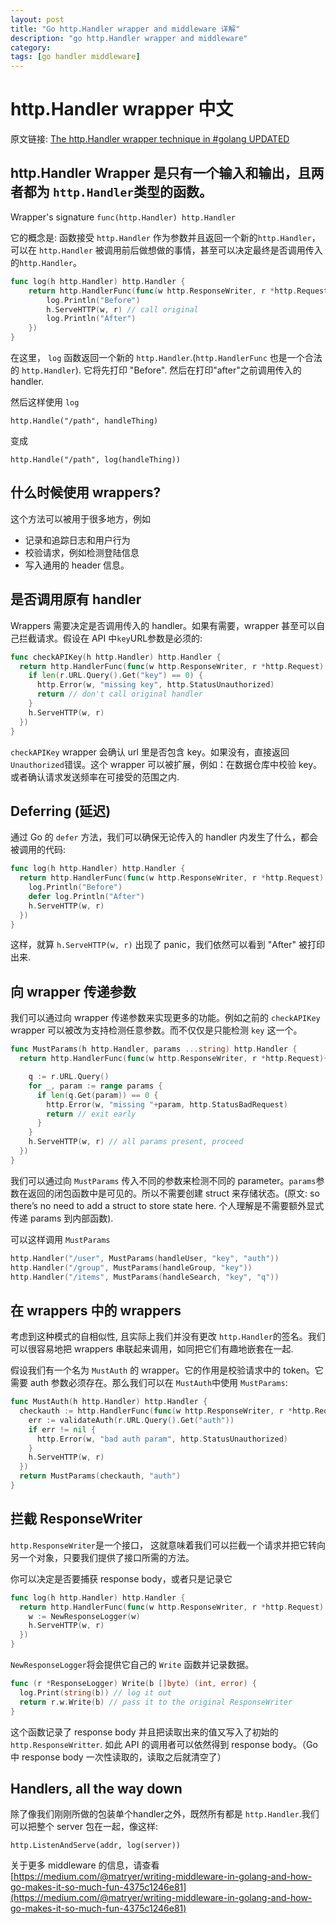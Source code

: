 ```yaml
---
layout: post
title: "Go http.Handler wrapper and middleware 详解"
description: "go http.Handler wrapper and middleware"
category:
tags: [go handler middleware]
---
```


# http.Handler wrapper 中文

原文链接:  [The http.Handler wrapper technique in #golang UPDATED](https://medium.com/@matryer/the-http-handler-wrapper-technique-in-golang-updated-bc7fbcffa702)

## http.Handler Wrapper 是只有一个输入和输出，且两者都为 `http.Handler`类型的函数。

Wrapper's signature `func(http.Handler) http.Handler`

它的概念是: 函数接受 `http.Handler` 作为参数并且返回一个新的`http.Handler`，可以在 `http.Handler` 被调用前后做想做的事情，甚至可以决定最终是否调用传入的`http.Handler`。

```go
func log(h http.Handler) http.Handler {
	return http.HandlerFunc(func(w http.ResponseWriter, r *http.Request){
		log.Println("Before")
		h.ServeHTTP(w, r) // call original
		log.Println("After")
	})
}
```

在这里， `log` 函数返回一个新的 `http.Handler`.(`http.HandlerFunc` 也是一个合法的 `http.Handler`). 它将先打印 "Before". 然后在打印"after"之前调用传入的 handler.

然后这样使用 `log`

`http.Handle("/path", handleThing)`

变成

`http.Handle("/path", log(handleThing))`

## 什么时候使用 wrappers?
这个方法可以被用于很多地方，例如

* 记录和追踪日志和用户行为
* 校验请求，例如检测登陆信息
* 写入通用的 header 信息。

## 是否调用原有 handler
Wrappers 需要决定是否调用传入的 handler。如果有需要，wrapper 甚至可以自己拦截请求。假设在 API 中`key`URL参数是必须的:

```go
func checkAPIKey(h http.Handler) http.Handler {
  return http.HandlerFunc(func(w http.ResponseWriter, r *http.Request) {
    if len(r.URL.Query().Get("key") == 0) {
      http.Error(w, "missing key", http.StatusUnauthorized)
      return // don't call original handler
    }
    h.ServeHTTP(w, r)
  })
}
```

`checkAPIKey` wrapper 会确认 url 里是否包含 key。如果没有，直接返回 `Unauthorized`错误。这个 wrapper 可以被扩展，例如：在数据仓库中校验 key。或者确认请求发送频率在可接受的范围之内.

## Deferring (延迟)
通过 Go 的 `defer` 方法，我们可以确保无论传入的 handler 内发生了什么，都会被调用的代码:

```go
func log(h http.Handler) http.Handler {
  return http.HandlerFunc(func(w http.ResponseWriter, r *http.Request) {
    log.Println("Before")
    defer log.Println("After")
    h.ServeHTTP(w, r)
  })
}
```

这样，就算 `h.ServeHTTP(w, r)` 出现了 panic，我们依然可以看到 "After" 被打印出来.

## 向 wrapper 传递参数

我们可以通过向 wrapper 传递参数来实现更多的功能。例如之前的 `checkAPIKey` wrapper 可以被改为支持检测任意参数。而不仅仅是只能检测 `key` 这一个。

```go
func MustParams(h http.Handler, params ...string) http.Handler {
  return http.HandlerFunc(func(w http.ResponseWriter, r *http.Request){

    q := r.URL.Query()
    for _, param := range params {
      if len(q.Get(param)) == 0 {
        http.Error(w, "missing "+param, http.StatusBadRequest)
        return // exit early
      }
    }
    h.ServeHTTP(w, r) // all params present, proceed
  })
}
```

我们可以通过向 `MustParams` 传入不同的参数来检测不同的 parameter。`params`参数在返回的闭包函数中是可见的。所以不需要创建 struct 来存储状态。(原文: so there’s no need to add a struct to store state here. 个人理解是不需要额外显式传递 params 到内部函数).

可以这样调用 `MustParams`

```go
http.Handler("/user", MustParams(handleUser, "key", "auth"))
http.Handler("/group", MustParams(handleGroup, "key"))
http.Handler("/items", MustParams(handleSearch, "key", "q"))
```

## 在 wrappers 中的 wrappers
考虑到这种模式的自相似性, 且实际上我们并没有更改 `http.Handler`的签名。我们可以很容易地把 wrappers 串联起来调用，如同把它们有趣地嵌套在一起.

假设我们有一个名为  `MustAuth` 的 wrapper。它的作用是校验请求中的 token。它需要 auth 参数必须存在。那么我们可以在 `MustAuth`中使用 `MustParams`:

```go
func MustAuth(h http.Handler) http.Handler {
  checkauth := http.HandlerFunc(func(w http.ResponseWriter, r *http.Request){
    err := validateAuth(r.URL.Query().Get("auth"))
    if err != nil {
      http.Error(w, "bad auth param", http.StatusUnauthorized)
    }
    h.ServeHTTP(w, r)
  })
  return MustParams(checkauth, "auth")
}
```

## 拦截 ResponseWriter

`http.ResponseWriter`是一个接口， 这就意味着我们可以拦截一个请求并把它转向另一个对象，只要我们提供了接口所需的方法。

你可以决定是否要捕获 response body，或者只是记录它

```go
func log(h http.Handler) http.Handler {
  return http.HandlerFunc(func(w http.ResponseWriter, r *http.Request) {
    w := NewResponseLogger(w)
    h.ServeHTTP(w, r)
  })
}
```

`NewResponseLogger`将会提供它自己的 `Write` 函数并记录数据。

```go
func (r *ResponseLogger) Write(b []byte) (int, error) {
  log.Print(string(b)) // log it out
  return r.w.Write(b) // pass it to the original ResponseWriter
}
```

这个函数记录了 response body 并且把读取出来的值又写入了初始的 `http.ResponseWritter`. 如此 API 的调用者可以依然得到 response body。（Go 中 response body 一次性读取的，读取之后就清空了）

## Handlers, all the way down
除了像我们刚刚所做的包装单个handler之外，既然所有都是 `http.Handler`.我们可以把整个 server 包在一起，像这样:

`http.ListenAndServe(addr, log(server))`


关于更多 middleware 的信息，请查看   [https://medium.com/@matryer/writing-middleware-in-golang-and-how-go-makes-it-so-much-fun-4375c1246e81](https://medium.com/@matryer/writing-middleware-in-golang-and-how-go-makes-it-so-much-fun-4375c1246e81)






















